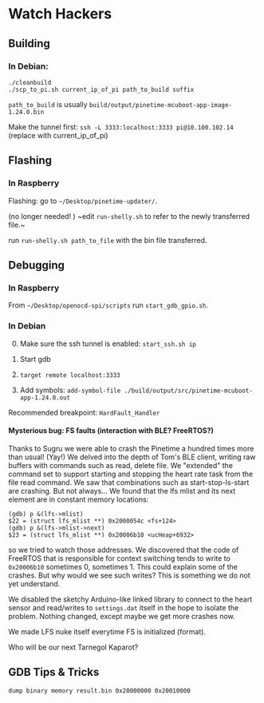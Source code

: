 # Watch Hackers

## Building

### In Debian:

```
./cleanbuild
./scp_to_pi.sh current_ip_of_pi path_to_build suffix
```

`path_to_build` is usually `build/output/pinetime-mcuboot-app-image-1.24.0.bin`

Make the tunnel first:
`ssh -L 3333:localhost:3333 pi@10.100.102.14` (replace with current_ip_of_pi)

## Flashing

### In Raspberry

Flashing:
go to `~/Desktop/pinetime-updater/`.

(no longer needed! ) ~edit `run-shelly.sh` to refer to the newly transferred file.~

run `run-shelly.sh path_to_file` with the bin file transferred.

## Debugging

### In Raspberry

From `~/Desktop/openocd-spi/scripts`
run `start_gdb_gpio.sh`.

### In Debian

0. Make sure the ssh tunnel is enabled: `start_ssh.sh ip`

1. Start gdb
2. `target remote localhost:3333`
3. Add symbols: `add-symbol-file ./build/output/src/pinetime-mcuboot-app-1.24.0.out`

Recommended breakpoint: `HardFault_Handler`


#### Mysterious bug: FS faults (interaction with BLE? FreeRTOS?)

Thanks to Sugru we were able to crash the Pinetime a hundred times more than usual! (Yay!)
We delved into the depth of Tom's BLE client, writing raw buffers with commands such as read, delete file.
We "extended" the command set to support starting and stopping the heart rate task from the file read command.
We saw that combinations such as start-stop-ls-start are crashing. But not always...
We found that the lfs mlist and its next element are in constant memory locations:
```
(gdb) p &(lfs->mlist)
$22 = (struct lfs_mlist **) 0x2000054c <fs+124>
(gdb) p &(lfs->mlist->next)
$23 = (struct lfs_mlist **) 0x20006b10 <ucHeap+6932>
```
so we tried to watch those addresses. We discovered that the code of FreeRTOS that is responsible for context switching tends to write to `0x20006b10` sometimes 0, sometimes 1. This could explain some of the crashes.
But why would we see such writes? This is something we do not yet understand.

We disabled the sketchy Arduino-like linked library to connect to the heart sensor and read/writes to `settings.dat` itself in the hope to isolate the problem. Nothing changed, except maybe we get more crashes now.

We made LFS nuke itself everytime FS is initialized (format).

Who will be our next Tarnegol Kaparot?

## GDB Tips & Tricks

`dump binary memory result.bin 0x20000000 0x20010000`
